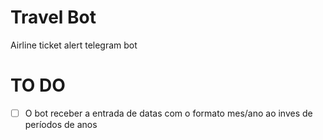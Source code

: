 # Travel Bot
Airline ticket alert telegram bot

# TO DO
- [ ] O bot receber a entrada de datas com o formato mes/ano ao inves de períodos de anos
